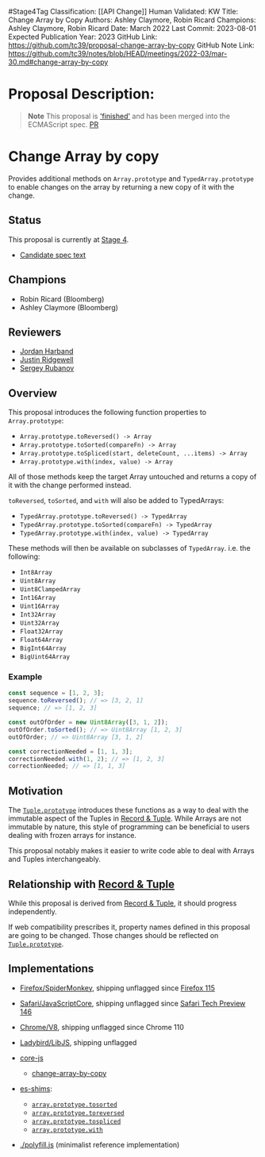 #Stage4Tag
Classification: [[API Change]]
Human Validated: KW
Title: Change Array by Copy
Authors: Ashley Claymore, Robin Ricard
Champions: Ashley Claymore, Robin Ricard
Date: March 2022
Last Commit: 2023-08-01
Expected Publication Year: 2023
GitHub Link: https://github.com/tc39/proposal-change-array-by-copy
GitHub Note Link: https://github.com/tc39/notes/blob/HEAD/meetings/2022-03/mar-30.md#change-array-by-copy

# Proposal Description:
> **Note**
> This proposal is ['finished'](https://github.com/tc39/proposals/blob/main/finished-proposals.md) and has been merged into the ECMAScript spec. [PR](https://github.com/tc39/ecma262/pull/2997)

# Change Array by copy

Provides additional methods on `Array.prototype` and `TypedArray.prototype` to enable changes on the array by returning a new copy of it with the change.

## Status

This proposal is currently at [Stage 4].

- [Candidate spec text][spec]

[Stage 4]: https://github.com/tc39/proposals/commit/ad4df8435f27f39eda26db3b940ae151980c8015#diff-af1d66eb7dbbf6f66e871d26bcad07076a557256a957f558ca21e60924e2b0b7
[spec]: https://github.com/tc39/ecma262/pull/2997/files

## Champions

- Robin Ricard (Bloomberg)
- Ashley Claymore (Bloomberg)

## Reviewers

- [Jordan Harband](https://github.com/ljharb)
- [Justin Ridgewell](https://github.com/jridgewell)
- [Sergey Rubanov](https://github.com/chicoxyzzy)

## Overview

This proposal introduces the following function properties to `Array.prototype`:

- `Array.prototype.toReversed() -> Array`
- `Array.prototype.toSorted(compareFn) -> Array`
- `Array.prototype.toSpliced(start, deleteCount, ...items) -> Array`
- `Array.prototype.with(index, value) -> Array`

All of those methods keep the target Array untouched and returns a copy of it with the change performed instead.

`toReversed`, `toSorted`, and `with` will also be added to TypedArrays:

- `TypedArray.prototype.toReversed() -> TypedArray`
- `TypedArray.prototype.toSorted(compareFn) -> TypedArray`
- `TypedArray.prototype.with(index, value) -> TypedArray`

These methods will then be available on subclasses of `TypedArray`. i.e. the following:

- `Int8Array`
- `Uint8Array`
- `Uint8ClampedArray`
- `Int16Array`
- `Uint16Array`
- `Int32Array`
- `Uint32Array`
- `Float32Array`
- `Float64Array`
- `BigInt64Array`
- `BigUint64Array`

### Example

```js
const sequence = [1, 2, 3];
sequence.toReversed(); // => [3, 2, 1]
sequence; // => [1, 2, 3]

const outOfOrder = new Uint8Array([3, 1, 2]);
outOfOrder.toSorted(); // => Uint8Array [1, 2, 3]
outOfOrder; // => Uint8Array [3, 1, 2]

const correctionNeeded = [1, 1, 3];
correctionNeeded.with(1, 2); // => [1, 2, 3]
correctionNeeded; // => [1, 1, 3]
```

## Motivation

The [`Tuple.prototype`][tuple-proto] introduces these functions as a way to deal with the immutable aspect of the Tuples in [Record & Tuple][r-t]. While Arrays are not immutable by nature, this style of programming can be beneficial to users dealing with frozen arrays for instance.

This proposal notably makes it easier to write code able to deal with Arrays and Tuples interchangeably.

## Relationship with [Record & Tuple][r-t]

While this proposal is derived from [Record & Tuple][r-t], it should progress independently.

If web compatibility prescribes it, property names defined in this proposal are going to be changed. Those changes should be reflected on [`Tuple.prototype`][tuple-proto].

[tuple-proto]: https://tc39.es/proposal-record-tuple/#sec-properties-of-the-tuple-prototype-object
[r-t]: https://github.com/tc39/proposal-record-tuple

## Implementations

 - [Firefox/SpiderMonkey](https://bugzilla.mozilla.org/show_bug.cgi?id=1729563), shipping unflagged since [Firefox 115](https://developer.mozilla.org/en-US/docs/Mozilla/Firefox/Releases/115)
 - [Safari/JavaScriptCore](https://bugs.webkit.org/show_bug.cgi?id=234604), shipping unflagged since [Safari Tech Preview 146](https://developer.apple.com/safari/technology-preview/release-notes/#:~:text=bug%20tracker.-,Release%20146,-Note%3A%20Tab)
 - [Chrome/V8](https://bugs.chromium.org/p/v8/issues/detail?id=12764), shipping unflagged since Chrome 110

 - [Ladybird/LibJS](https://github.com/SerenityOS/serenity/issues/16353), shipping unflagged

 - [core-js](https://github.com/zloirock/core-js)
   - [change-array-by-copy](https://github.com/zloirock/core-js#change-array-by-copy)

 - [es-shims](https://github.com/es-shims):
   - [`array.prototype.tosorted`](https://www.npmjs.com/package/array.prototype.tosorted)
   - [`array.prototype.toreversed`](https://www.npmjs.com/package/array.prototype.toreversed)
   - [`array.prototype.tospliced`](https://www.npmjs.com/package/array.prototype.tospliced)
   - [`array.prototype.with`](https://www.npmjs.com/package/array.prototype.with)

- [./polyfill.js](./polyfill.js) (minimalist reference implementation)
